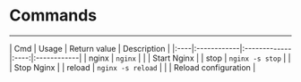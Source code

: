# Commands
---

| Cmd |     Usage   | Return value | Description |
|:----|:------------|:-------------|:----:|:------------|
| nginx | `nginx` |  |  | Start Nginx |
| stop | `nginx -s stop` |  |  | Stop Nginx |
| reload | `nginx -s reload` |  |  | Reload configuration |

